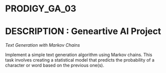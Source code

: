 # **PRODIGY_GA_03**
# DESCRIPTION :  Geneartive AI Project

*Text Generation with Markov Chains*

Implement a simple text generation algorithm using Markov chains. This task involves creating a statistical model that predicts the probability of a character or word based on the previous one(s).
